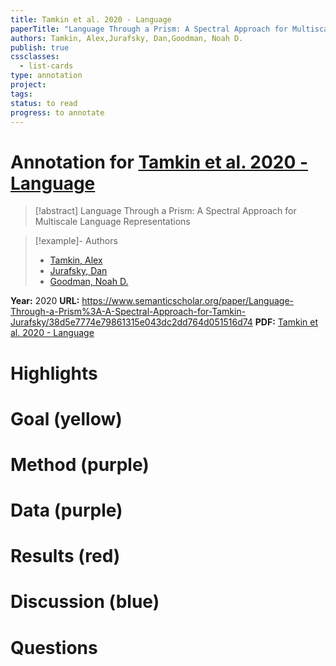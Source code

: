 ```yaml
---
title: Tamkin et al. 2020 - Language
paperTitle: "Language Through a Prism: A Spectral Approach for Multiscale Language Representations"
authors: Tamkin, Alex,Jurafsky, Dan,Goodman, Noah D.
publish: true
cssclasses:
  - list-cards
type: annotation
project:
tags:
status: to read
progress: to annotate
---
```

# Annotation for [Tamkin et al. 2020 - Language](Papers/References/Tamkin%20et%20al.%202020%20-%20Language)

> [!abstract] Language Through a Prism: A Spectral Approach for Multiscale Language Representations

> [!example]- Authors
> - [Tamkin, Alex](Tamkin%2C%20Alex)
> - [Jurafsky, Dan](Jurafsky%2C%20Dan)
> - [Goodman, Noah D.](Goodman%2C%20Noah%20D.)

**Year:** 2020
**URL:** https://www.semanticscholar.org/paper/Language-Through-a-Prism%3A-A-Spectral-Approach-for-Tamkin-Jurafsky/38d5e7774e79861315e043dc2dd764d051516d74
**PDF:** [Tamkin et al. 2020 - Language](Papers/PDFs/Tamkin%20et%20al.%202020%20-%20Language%20Through%20a%20Prism%20A%20Spectral%20Approach%20for%20Multiscale%20Language%20Representations.pdf)

# Highlights


# Goal (yellow)


# Method (purple)


# Data (purple)


# Results (red)


# Discussion (blue)


# Questions


